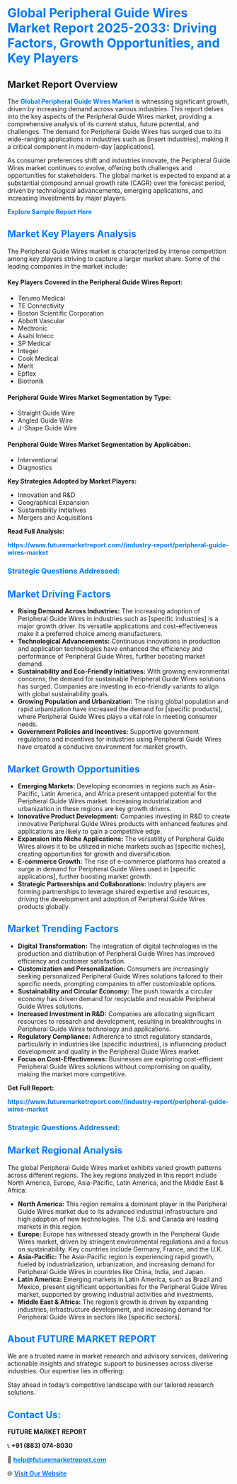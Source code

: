 <h1 style="color: #007BFF;">Global Peripheral Guide Wires Market Report 2025-2033: Driving Factors, Growth Opportunities, and Key Players</h1>

<section id="overview">
<h2>Market Report Overview</h2>
<p>The <a href="https://www.futuremarketreport.com//industry-report/peripheral-guide-wires-market" style="color: #007BFF; text-decoration: none;"><strong>Global Peripheral Guide Wires Market</strong></a> is witnessing significant growth, driven by increasing demand across various industries. This report delves into the key aspects of the Peripheral Guide Wires market, providing a comprehensive analysis of its current status, future potential, and challenges. The demand for Peripheral Guide Wires has surged due to its wide-ranging applications in industries such as [insert industries], making it a critical component in modern-day [applications].</p>
<p>As consumer preferences shift and industries innovate, the Peripheral Guide Wires market continues to evolve, offering both challenges and opportunities for stakeholders. The global market is expected to expand at a substantial compound annual growth rate (CAGR) over the forecast period, driven by technological advancements, emerging applications, and increasing investments by major players.</p>
</section>

<section id="overview">
<p><a href="https://www.futuremarketreport.com//request-sample/reportId=64460" style="color: #007BFF; text-decoration: none;"><strong>Explore Sample Report Here</strong></a></p>
</section>

<section id="key-players">
<h2 style="color: #007BFF;">Market Key Players Analysis</h2>
<p>The Peripheral Guide Wires market is characterized by intense competition among key players striving to capture a larger market share. Some of the leading companies in the market include:</p>
<h4>Key Players Covered in the Peripheral Guide Wires Report:</h4>
<ul><li>Terumo Medical</li><li>TE Connectivity</li><li>Boston Scientific Corporation</li><li>Abbott Vascular</li><li>Medtronic</li><li>Asahi Intecc</li><li>SP Medical</li><li>Integer</li><li>Cook Medical</li><li>Merit</li><li>Epflex</li><li>Biotronik</li></ul>
<h4>Peripheral Guide Wires Market Segmentation by Type:</h4>
<ul><li>Straight Guide Wire</li><li>Angled Guide Wire</li><li>J-Shape Guide Wire</li></ul>

<h4>Peripheral Guide Wires Market Segmentation by Application:</h4>
<ul><li>Interventional</li><li>Diagnostics</li></ul>
<p><strong>Key Strategies Adopted by Market Players:</strong></p>
<ul>
<li>Innovation and R&D</li>
<li>Geographical Expansion</li>
<li>Sustainability Initiatives</li>
<li>Mergers and Acquisitions</li>
</ul>
</section>

<section>
<p><strong>Read Full Analysis: </strong></p><a href="https://www.futuremarketreport.com//industry-report/peripheral-guide-wires-market" style="color: #007BFF; text-decoration: none;"><strong>https://www.futuremarketreport.com//industry-report/peripheral-guide-wires-market</strong></a>
<h3 style="color: #007BFF;">Strategic Questions Addressed:</h3>
</section>

<section id="driving-factors">
<h2 style="color: #007BFF;">Market Driving Factors</h2>
<ul>
<li><strong>Rising Demand Across Industries:</strong> The increasing adoption of Peripheral Guide Wires in industries such as [specific industries] is a major growth driver. Its versatile applications and cost-effectiveness make it a preferred choice among manufacturers.</li>
<li><strong>Technological Advancements:</strong> Continuous innovations in production and application technologies have enhanced the efficiency and performance of Peripheral Guide Wires, further boosting market demand.</li>
<li><strong>Sustainability and Eco-Friendly Initiatives:</strong> With growing environmental concerns, the demand for sustainable Peripheral Guide Wires solutions has surged. Companies are investing in eco-friendly variants to align with global sustainability goals.</li>
<li><strong>Growing Population and Urbanization:</strong> The rising global population and rapid urbanization have increased the demand for [specific products], where Peripheral Guide Wires plays a vital role in meeting consumer needs.</li>
<li><strong>Government Policies and Incentives:</strong> Supportive government regulations and incentives for industries using Peripheral Guide Wires have created a conducive environment for market growth.</li>
</ul>
</section>

<section id="growth-opportunities">
<h2 style="color: #007BFF;">Market Growth Opportunities</h2>
<ul>
<li><strong>Emerging Markets:</strong> Developing economies in regions such as Asia-Pacific, Latin America, and Africa present untapped potential for the Peripheral Guide Wires market. Increasing industrialization and urbanization in these regions are key growth drivers.</li>
<li><strong>Innovative Product Development:</strong> Companies investing in R&D to create innovative Peripheral Guide Wires products with enhanced features and applications are likely to gain a competitive edge.</li>
<li><strong>Expansion into Niche Applications:</strong> The versatility of Peripheral Guide Wires allows it to be utilized in niche markets such as [specific niches], creating opportunities for growth and diversification.</li>
<li><strong>E-commerce Growth:</strong> The rise of e-commerce platforms has created a surge in demand for Peripheral Guide Wires used in [specific applications], further boosting market growth.</li>
<li><strong>Strategic Partnerships and Collaborations:</strong> Industry players are forming partnerships to leverage shared expertise and resources, driving the development and adoption of Peripheral Guide Wires products globally.</li>
</ul>
</section>

<section id="trending-factors">
<h2 style="color: #007BFF;">Market Trending Factors</h2>
<ul>
<li><strong>Digital Transformation:</strong> The integration of digital technologies in the production and distribution of Peripheral Guide Wires has improved efficiency and customer satisfaction.</li>
<li><strong>Customization and Personalization:</strong> Consumers are increasingly seeking personalized Peripheral Guide Wires solutions tailored to their specific needs, prompting companies to offer customizable options.</li>
<li><strong>Sustainability and Circular Economy:</strong> The push towards a circular economy has driven demand for recyclable and reusable Peripheral Guide Wires solutions.</li>
<li><strong>Increased Investment in R&D:</strong> Companies are allocating significant resources to research and development, resulting in breakthroughs in Peripheral Guide Wires technology and applications.</li>
<li><strong>Regulatory Compliance:</strong> Adherence to strict regulatory standards, particularly in industries like [specific industries], is influencing product development and quality in the Peripheral Guide Wires market.</li>
<li><strong>Focus on Cost-Effectiveness:</strong> Businesses are exploring cost-efficient Peripheral Guide Wires solutions without compromising on quality, making the market more competitive.</li>
</ul>
</section>

<section>
<p><strong>Get Full Report: </strong></p><a href="https://www.futuremarketreport.com//industry-report/peripheral-guide-wires-market" style="color: #007BFF; text-decoration: none;"><strong>https://www.futuremarketreport.com//industry-report/peripheral-guide-wires-market</strong></a>
<h3 style="color: #007BFF;">Strategic Questions Addressed:</h3>
</section>


<section id="regional-analysis">
<h2 style="color: #007BFF;">Market Regional Analysis</h2>
<p>The global Peripheral Guide Wires market exhibits varied growth patterns across different regions. The key regions analyzed in this report include North America, Europe, Asia-Pacific, Latin America, and the Middle East & Africa:</p>
<ul>
<li><strong>North America:</strong> This region remains a dominant player in the Peripheral Guide Wires market due to its advanced industrial infrastructure and high adoption of new technologies. The U.S. and Canada are leading markets in this region.</li>
<li><strong>Europe:</strong> Europe has witnessed steady growth in the Peripheral Guide Wires market, driven by stringent environmental regulations and a focus on sustainability. Key countries include Germany, France, and the U.K.</li>
<li><strong>Asia-Pacific:</strong> The Asia-Pacific region is experiencing rapid growth, fueled by industrialization, urbanization, and increasing demand for Peripheral Guide Wires in countries like China, India, and Japan.</li>
<li><strong>Latin America:</strong> Emerging markets in Latin America, such as Brazil and Mexico, present significant opportunities for the Peripheral Guide Wires market, supported by growing industrial activities and investments.</li>
<li><strong>Middle East & Africa:</strong> The region’s growth is driven by expanding industries, infrastructure development, and increasing demand for Peripheral Guide Wires in sectors like [specific sectors].</li>
</ul>
</section>

<footer>
<h2 style="color: #007BFF;">About FUTURE MARKET REPORT</h2>
<p>We are a trusted name in market research and advisory services, delivering actionable insights and strategic support to businesses across diverse industries. Our expertise lies in offering:</p>

<p>Stay ahead in today’s competitive landscape with our tailored research solutions.</p>

<h2 style="color: #007BFF;">Contact Us:</h2>
<p><strong>FUTURE MARKET REPORT</strong></p>
<p>📞 <strong>+91 (883) 074-8030</strong></p>
<p>📧 <strong><a href="mailto:help@futuremarketreport.com" style="color: #007BFF;">help@futuremarketreport.com</a></strong></p>
<p>🌐 <strong><a href="https://www.futuremarketreport.com/" style="color: #007BFF;">Visit Our Website</a></strong></p>
</footer>